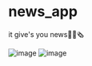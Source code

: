 # news_app
it give's you news📰📰🗞️






![image](https://github.com/user-attachments/assets/a459448c-712d-48fe-9a7b-2982e393f086)
![image](https://github.com/user-attachments/assets/2bf7d6e9-6fa1-4156-9108-285280ab304c)
